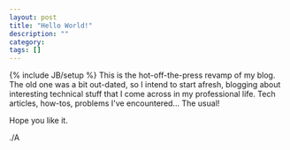 ```yaml
---
layout: post
title: "Hello World!"
description: ""
category: 
tags: []
---
```

{% include JB/setup %}
This is the hot-off-the-press revamp of my blog. The old one was a bit out-dated, so I intend to start afresh, blogging about interesting technical stuff that I come across in my professional life. Tech articles, how-tos, problems I've encountered... The usual!

Hope you like it.

./A
